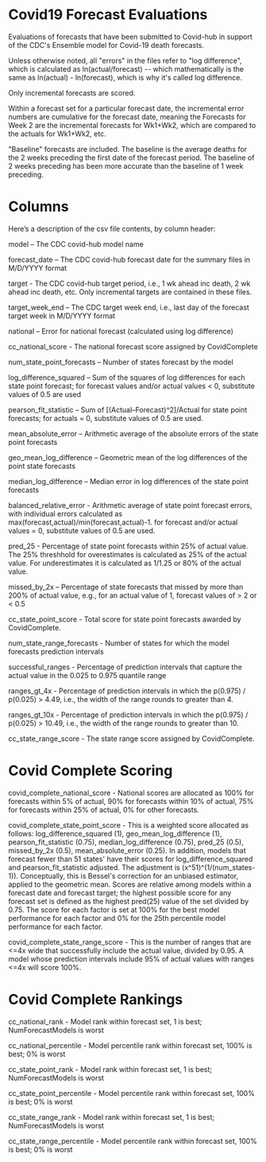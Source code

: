 # Covid19 Forecast Evaluations

Evaluations of forecasts that have been submitted to Covid-hub in support of the CDC's Ensemble model for Covid-19 death forecasts.

Unless otherwise noted, all "errors" in the files refer to "log difference", which is calculated as ln(actual/forecast) -- which mathematically is the same as ln(actual) - ln(forecast), which is why it's called log difference. 

Only incremental forecasts are scored. 

Within a forecast set for a particular forecast date, the incremental error numbers are  cumulative for the forecast date, meaning the Forecasts for Week 2 are the incremental forecasts for Wk1+Wk2, which are compared to the actuals for Wk1+Wk2, etc.

"Baseline" forecasts are included. The baseline is the average deaths for the 2 weeks preceding the first date of the forecast period. The baseline of 2 weeks preceding has been more accurate than the baseline of 1 week preceding.

# Columns

Here’s a description of the csv file contents, by column header:
 
model – The CDC covid-hub model name
 
forecast_date – The CDC covid-hub forecast date for the summary files in M/D/YYYY format
 
target - The CDC covid-hub target period, i.e., 1 wk ahead inc death, 2 wk ahead inc death, etc. Only incremental targets are contained in these files. 

target_week_end  – The CDC target week end, i.e., last day of the forecast target week in M/D/YYYY format
 
national – Error for national forecast (calculated using log difference)
 
cc_national_score - The national forecast score assigned by CovidComplete
 
num_state_point_forecasts – Number of states forecast by the model
 
log_difference_squared – Sum of the squares of log differences for each state point forecast; for forecast values and/or actual values < 0, substitute values of 0.5 are used
 
pearson_fit_statistic – Sum of [(Actual–Forecast)^2]/Actual for state point forecasts; for actuals = 0, substitute values of 0.5 are used. 
 
mean_absolute_error – Arithmetic average of the absolute errors of the state point forecasts
 
geo_mean_log_difference – Geometric mean of the log differences of the point state forecasts
 
median_log_difference – Median error in log differences of the state point forecasts

balanced_relative_error - Arithmetic average of state point forecast errors, with individual errors calculated as max(forecast,actual)/min(forecast,actual)-1. for forecast and/or actual values = 0, substitute values of 0.5 are used. 

pred_25 - Percentage of state point forecasts within 25% of actual value. The 25% threshhold for overestimates is calculated as 25% of the actual value. For underestimates it is calculated as 1/1.25 or 80% of the actual value. 
 
missed_by_2x – Percentage of state forecasts that missed by more than 200% of actual value, e.g., for an actual value of 1, forecast values of > 2 or < 0.5
 
cc_state_point_score - Total score for state point forecasts awarded by CovidComplete.  

num_state_range_forecasts - Number of states for which the model forecasts prediction intervals

successful_ranges - Percentage of prediction intervals that capture the actual value in the 0.025 to 0.975 quantile range

ranges_gt_4x - Percentage of prediction intervals in which the p(0.975) / p(0.025) > 4.49, i.e., the width of the range rounds to greater than 4. 
 
ranges_gt_10x - Percentage of prediction intervals in which the p(0.975) / p(0.025) > 10.49, i.e., the width of the range rounds to greater than 10. 

cc_state_range_score - The state range score assigned by CovidComplete.  

# Covid Complete Scoring
 
covid_complete_national_score - National scores are allocated as 100% for forecasts within 5% of actual, 90% for forecasts within 10% of actual, 75% for forecasts within 25% of actual, 0% for other forecasts. 

covid_complete_state_point_score - This is a weighted score allocated as follows: log_difference_squared (1), geo_mean_log_difference (1), pearson_fit_statistic (0.75), median_log_difference (0.75), pred_25 (0.5), missed_by_2x (0.5), mean_absolute_error (0.25). In addition, models that forecast fewer than 51 states' have their scores for log_difference_squared and pearson_fit_statistic adjusted. The adjustment is (x^51)^(1/(num_states-1)). Conceptually, this is Bessel's correction for an unbiased estimator, applied to the geometric mean. Scores are relative among models within a forecast date and forecast target; the highest possible score for any forecast set is defined as the highest pred(25) value of the set divided by 0.75. The score for each factor is set at 100% for the best model performance for each factor and 0% for the 25th percentile model performance for each factor. 

covid_complete_state_range_score - This is the number of ranges that are <=4x wide that successfully include the actual value, divided by 0.95. A model whose prediction intervals include 95% of actual values with ranges <=4x will score 100%.  

# Covid Complete Rankings

cc_national_rank - Model rank within forecast set, 1 is best; NumForecastModels is worst

cc_national_percentile - Model percentile rank within forecast set, 100% is best; 0% is worst

cc_state_point_rank - Model rank within forecast set, 1 is best; NumForecastModels is worst

cc_state_point_percentile - Model percentile rank within forecast set, 100% is best; 0% is worst

cc_state_range_rank - Model rank within forecast set, 1 is best; NumForecastModels is worst

cc_state_range_percentile - Model percentile rank within forecast set, 100% is best; 0% is worst

